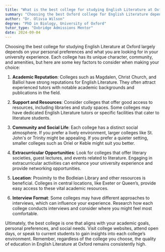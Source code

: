 ```yaml
---
title: "What is the best college for studying English Literature at Oxford?"
summary: "Choosing the best Oxford college for English Literature depends on academic reputation, community, resources, location, and extracurricular opportunities."
author: "Dr. Olivia Wilson"
degree: "PhD in Biology, University of Oxford"
tutor_type: "Oxbridge Admissions Mentor"
date: 2024-09-04
---
```


Choosing the best college for studying English Literature at Oxford largely depends on your personal preferences and what you are looking for in your university experience. Each college has its unique character, community, and amenities, but here are some key factors to consider when making your choice:

1. **Academic Reputation**: Colleges such as Magdalen, Christ Church, and Balliol have strong reputations for English Literature. They often attract experienced tutors with notable academic backgrounds and publications in the field.

2. **Support and Resources**: Consider colleges that offer good access to resources, including libraries and study spaces. Some colleges may have dedicated English Literature tutors or specific facilities that cater to literature students.

3. **Community and Social Life**: Each college has a distinct social atmosphere. If you prefer a lively environment, larger colleges like St. John's or Trinity might be appealing. If you prefer a quieter setting, smaller colleges such as Oriel or Keble might suit you better.

4. **Extracurricular Opportunities**: Look for colleges that offer literary societies, guest lectures, and events related to literature. Engaging in extracurricular activities can enhance your university experience and provide networking opportunities.

5. **Location**: Proximity to the Bodleian Library and other resources is beneficial. Colleges in central locations, like Exeter or Queen’s, provide easy access to these vital academic resources.

6. **Interview Format**: Some colleges may have different approaches to interviews, which can influence your experience. Research how each college conducts interviews and consider where you might feel most comfortable.

Ultimately, the best college is one that aligns with your academic goals, personal preferences, and social needs. Visit college websites, attend open days, or speak to current students to gain insights into each college’s environment. Remember, regardless of the college you choose, the quality of education in English Literature at Oxford remains consistently high.
    
